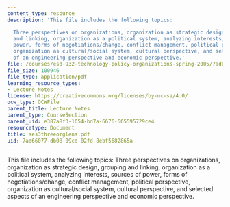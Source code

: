 ```yaml
---
content_type: resource
description: 'This file includes the following topics:

  Three perspectives on organizations, organization as strategic design, grouping
  and linking, organization as a political system, analyzing interests, sources of
  power, forms of negotiations/change, conflict management, political perspective,
  organization as cultural/social system, cultural perspective, and selected aspects
  of an engineering perspective and economic perspective.'
file: /courses/esd-932-technology-policy-organizations-spring-2005/7ad66077db0809cd02fd8ebf5682865a_ses3threeorglens.pdf
file_size: 100946
file_type: application/pdf
learning_resource_types:
- Lecture Notes
license: https://creativecommons.org/licenses/by-nc-sa/4.0/
ocw_type: OCWFile
parent_title: Lecture Notes
parent_type: CourseSection
parent_uid: e387a8f3-1654-bd7a-6676-665595729ce4
resourcetype: Document
title: ses3threeorglens.pdf
uid: 7ad66077-db08-09cd-02fd-8ebf5682865a
---
```

This file includes the following topics:
Three perspectives on organizations, organization as strategic design, grouping and linking, organization as a political system, analyzing interests, sources of power, forms of negotiations/change, conflict management, political perspective, organization as cultural/social system, cultural perspective, and selected aspects of an engineering perspective and economic perspective.